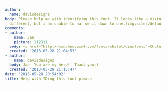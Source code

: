 ```yaml
---
author:
  name: davisdesignz
body: Please help me with identifying this font. It looks like a mixture of a few
  different, but i am unable to narrow it down to one.[img:sites/default/files/old-images/datafirst_3731.jpg][img:sites/default/files/old-images/words_4742.jpg][img:sites/default/files/old-images/benefits_5130.jpg]
comments:
- author:
    name: Jan
    picture: 112311
  body: <a href="http://www.houseind.com/fonts/chalet/viewfonts">Chalet (1960)</a>.
  created: '2013-05-28 21:04:53'
- author:
    name: davisdesignz
  body: Jan- You are my hero!! Thank you:)
  created: '2013-05-28 21:15:47'
date: '2013-05-28 20:54:02'
title: Help with IDing this font please

---
```

